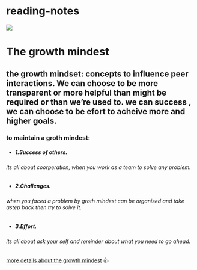 # reading-notes
![](https://miro.medium.com/max/6000/1*6tmkrsxMAYNQST-YjAAAlA.jpeg)
# The growth mindest #

##  the growth mindset: concepts to influence peer interactions. We can choose to be more transparent or more helpful than might be required or than we’re used to. we can success , we can choose to be efort to acheive more and higher goals. ##


### to maintain a groth mindest: ###

 - ##### 1.Success of others. 
  ###### its all about coorperation, when you work as a team to solve any problem. 
-  ##### 2.Challenges. 
  ###### when you faced a problem by groth mindest can be organised and take astep back then try to solve it. 
- ##### 3.Effort. 
###### its all about ask your self and reminder about what you need to go ahead. 
 
 
 [more details about the growth mindest](https://www.atlassian.com/blog/inside-atlassian/growth-mindset) :+1:

